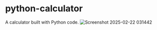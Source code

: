 # python-calculator
A calculator built with Python code.
![Screenshot 2025-02-22 031442](https://github.com/user-attachments/assets/e3530935-a3be-4ab8-9d4e-d69ae290c0ef)
